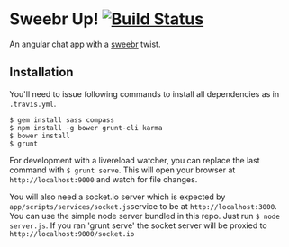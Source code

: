 Sweebr Up! [![Build Status](https://travis-ci.org/rvelic/sweebrup.svg?branch=master)](https://travis-ci.org/rvelic/sweebrup)
==========

An angular chat app with a [sweebr](https://www.sweebr.com) twist.

Installation
------------

You'll need to issue following commands to install all dependencies as in `.travis.yml`.

```
$ gem install sass compass
$ npm install -g bower grunt-cli karma
$ bower install
$ grunt
```

For development with a livereload watcher, you can replace the last command with `$ grunt serve`. This will open your browser at `http://localhost:9000` and watch for file changes.

You will also need a socket.io server which is expected by `app/scripts/services/socket.js`service to be at `http://localhost:3000`. You can use the simple node server bundled in this repo. Just run `$ node server.js`. If you ran 'grunt serve' the socket server will be proxied to `http://localhost:9000/socket.io`